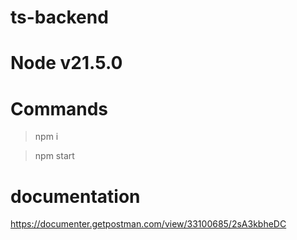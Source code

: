 # ts-backend

# Node v21.5.0

# Commands

> npm i

> npm start

# documentation

https://documenter.getpostman.com/view/33100685/2sA3kbheDC